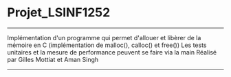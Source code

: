 # Projet_LSINF1252
*****************************************************************************************************************************
                                                                                                                           
Implémentation d'un programme qui permet d'allouer et libèrer de la mémoire en C (implémentation de malloc(), calloc() et free())
Les tests unitaires et la mesure de performance peuvent se faire via la main
Réalisé par Gilles Mottiat et Aman Singh
                                                                                                                           
*****************************************************************************************************************************

